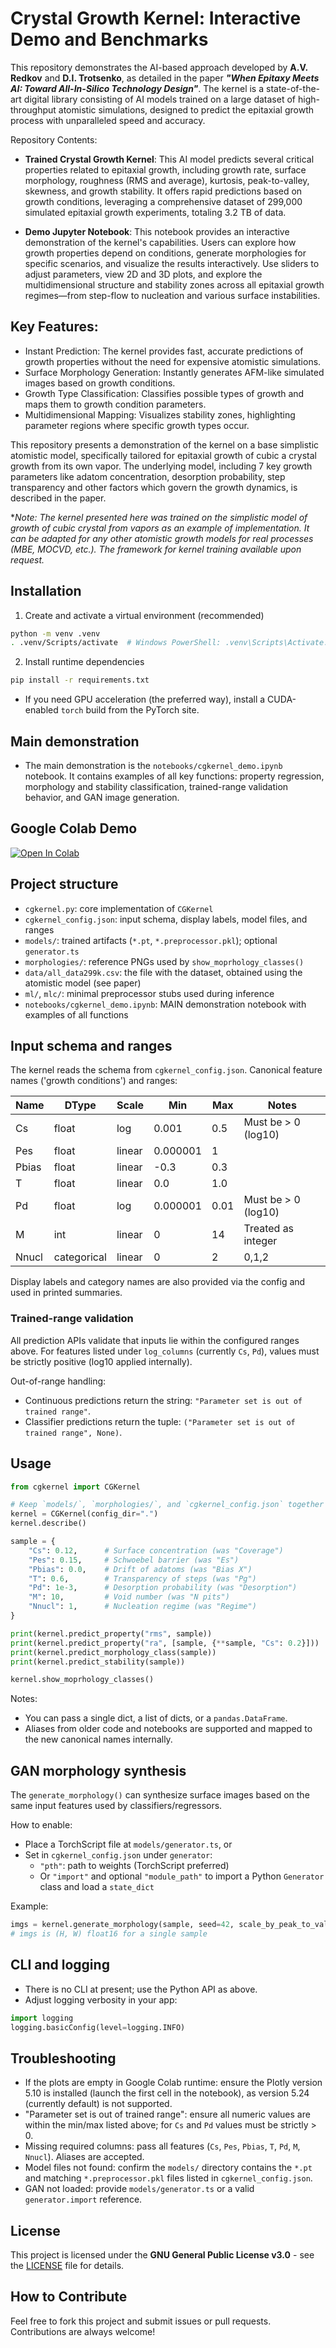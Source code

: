 # Crystal Growth Kernel: Interactive Demo and Benchmarks

This repository demonstrates the AI-based approach developed by <b>A.V. Redkov</b> and <b>D.I. Trotsenko</b>, as detailed in the paper <b><i>"When Epitaxy Meets AI: Toward All-In-Silico Technology Design"</i></b>. The kernel is a state-of-the-art digital library consisting of AI models trained on a large dataset of high-throughput atomistic simulations, designed to predict the epitaxial growth process with unparalleled speed and accuracy.

Repository Contents:
- <b>Trained Crystal Growth Kernel</b>: This AI model predicts several critical properties related to epitaxial growth, including growth rate, surface morphology, roughness (RMS and average), kurtosis, peak-to-valley, skewness, and growth stability. It offers rapid predictions based on growth conditions, leveraging a comprehensive dataset of 299,000 simulated epitaxial growth experiments, totaling 3.2 TB of data.

- <b>Demo Jupyter Notebook</b>: This notebook provides an interactive demonstration of the kernel's capabilities. Users can explore how growth properties depend on conditions, generate morphologies for specific scenarios, and visualize the results interactively. Use sliders to adjust parameters, view 2D and 3D plots, and explore the multidimensional structure and stability zones across all epitaxial growth regimes—from step-flow to nucleation and various surface instabilities.

## Key Features:

- Instant Prediction: The kernel provides fast, accurate predictions of growth properties without the need for expensive atomistic simulations.
- Surface Morphology Generation: Instantly generates AFM-like simulated images based on growth conditions.
- Growth Type Classification: Classifies possible types of growth and maps them to growth condition parameters.
- Multidimensional Mapping: Visualizes stability zones, highlighting parameter regions where specific growth types occur.

This repository presents a demonstration of the kernel on a base simplistic atomistic model, specifically tailored for epitaxial growth of cubic a crystal growth from its own vapor. The underlying model, including 7 key growth parameters like adatom concentration, desorption probability, step transparency and other factors which govern the growth dynamics, is described in the paper.


*<i>Note: The kernel presented here was trained on the simplistic model of growth of cubic crystal from vapors as an example of implementation. It can be adapted for any other atomistic growth models for real processes (MBE, MOCVD, etc.). The framework for kernel training available upon request.</i>

## Installation
1) Create and activate a virtual environment (recommended)
```bash
python -m venv .venv
. .venv/Scripts/activate  # Windows PowerShell: .venv\Scripts\Activate.ps1
```

2) Install runtime dependencies
```bash
pip install -r requirements.txt
```

- If you need GPU acceleration (the preferred way), install a CUDA-enabled `torch` build from the PyTorch site.

## Main demonstration
- The main demonstration is the `notebooks/cgkernel_demo.ipynb` notebook. It contains examples of all key functions: property regression, morphology and stability classification, trained-range validation behavior, and GAN image generation.

## Google Colab Demo

[![Open In Colab](https://colab.research.google.com/assets/colab-badge.svg)](https://colab.research.google.com/github/avredkov/CG-Kernel/blob/main/notebooks/cgkernel_demo.ipynb)

## Project structure
- `cgkernel.py`: core implementation of `CGKernel`
- `cgkernel_config.json`: input schema, display labels, model files, and ranges
- `models/`: trained artifacts (`*.pt`, `*.preprocessor.pkl`); optional `generator.ts`
- `morphologies/`: reference PNGs used by `show_moprhology_classes()`
- `data/all_data299k.csv`: the file with the dataset, obtained using the atomistic model (see paper)
- `ml/`, `mlc/`: minimal preprocessor stubs used during inference
- `notebooks/cgkernel_demo.ipynb`: MAIN demonstration notebook with examples of all functions

## Input schema and ranges
The kernel reads the schema from `cgkernel_config.json`. Canonical feature names ('growth conditions') and ranges:

| Name   | DType        | Scale  | Min        | Max     | Notes |
|--------|--------------|--------|------------|---------|-------|
| Cs     | float        | log    | 0.001      | 0.5     | Must be > 0 (log10)
| Pes    | float        | linear | 0.000001   | 1       | 
| Pbias  | float        | linear | -0.3       | 0.3     | 
| T      | float        | linear | 0.0        | 1.0     | 
| Pd     | float        | log    | 0.000001   | 0.01    | Must be > 0 (log10)
| M      | int          | linear | 0          | 14      | Treated as integer
| Nnucl  | categorical  | linear | 0          | 2       | 0,1,2

Display labels and category names are also provided via the config and used in printed summaries.

### Trained-range validation
All prediction APIs validate that inputs lie within the configured ranges above. For features listed under `log_columns` (currently `Cs`, `Pd`), values must be strictly positive (log10 applied internally).

Out-of-range handling:
- Continuous predictions return the string: `"Parameter set is out of trained range"`.
- Classifier predictions return the tuple: `("Parameter set is out of trained range", None)`.

## Usage
```python
from cgkernel import CGKernel

# Keep `models/`, `morphologies/`, and `cgkernel_config.json` together in the folde <config_dir>
kernel = CGKernel(config_dir=".")
kernel.describe()

sample = {
    "Cs": 0.12,      # Surface concentration (was "Coverage")
    "Pes": 0.15,     # Schwoebel barrier (was "Es")
    "Pbias": 0.0,    # Drift of adatoms (was "Bias X")
    "T": 0.6,        # Transparency of steps (was "Pg")
    "Pd": 1e-3,      # Desorption probability (was "Desorption")
    "M": 10,         # Void number (was "N pits")
    "Nnucl": 1,      # Nucleation regime (was "Regime")
}

print(kernel.predict_property("rms", sample))
print(kernel.predict_property("ra", [sample, {**sample, "Cs": 0.2}]))
print(kernel.predict_morphology_class(sample))
print(kernel.predict_stability(sample))

kernel.show_moprhology_classes()
```

Notes:
- You can pass a single dict, a list of dicts, or a `pandas.DataFrame`.
- Aliases from older code and notebooks are supported and mapped to the new canonical names internally.

## GAN morphology synthesis
The `generate_morphology()` can synthesize surface images based on the same input features used by classifiers/regressors.

How to enable:
- Place a TorchScript file at `models/generator.ts`, or
- Set in `cgkernel_config.json` under `generator`:
  - `"pth"`: path to weights (TorchScript preferred)
  - Or `"import"` and optional `"module_path"` to import a Python `Generator` class and load a `state_dict`

Example:
```python
imgs = kernel.generate_morphology(sample, seed=42, scale_by_peak_to_valley=True)
# imgs is (H, W) float16 for a single sample
```

## CLI and logging
- There is no CLI at present; use the Python API as above.
- Adjust logging verbosity in your app:
```python
import logging
logging.basicConfig(level=logging.INFO)
```

## Troubleshooting
- If the plots are empty in Google Colab runtime: ensure the Plotly version 5.10 is installed (launch the first cell in the notebook), as version 5.24 (currently default) is not supported.
- "Parameter set is out of trained range": ensure all numeric values are within the min/max listed above; for `Cs` and `Pd` values must be strictly > 0.
- Missing required columns: pass all features (`Cs`, `Pes`, `Pbias`, `T`, `Pd`, `M`, `Nnucl`). Aliases are accepted.
- Model files not found: confirm the `models/` directory contains the `*.pt` and matching `*.preprocessor.pkl` files listed in `cgkernel_config.json`.
- GAN not loaded: provide `models/generator.ts` or a valid `generator.import` reference.

## License

This project is licensed under the **GNU General Public License v3.0** - see the [LICENSE](./LICENSE.txt) file for details.

## How to Contribute

Feel free to fork this project and submit issues or pull requests. Contributions are always welcome!
